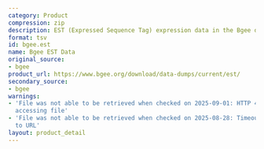 ```yaml
---
category: Product
compression: zip
description: EST (Expressed Sequence Tag) expression data in the Bgee database
format: tsv
id: bgee.est
name: Bgee EST Data
original_source:
- bgee
product_url: https://www.bgee.org/download/data-dumps/current/est/
secondary_source:
- bgee
warnings:
- 'File was not able to be retrieved when checked on 2025-09-01: HTTP 404 error when
  accessing file'
- 'File was not able to be retrieved when checked on 2025-08-28: Timeout connecting
  to URL'
layout: product_detail
---
```

